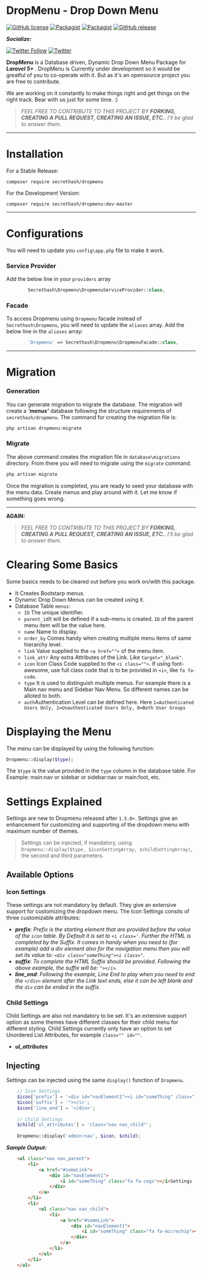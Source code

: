 DropMenu - Drop Down Menu
=======

[![GitHub license](https://img.shields.io/badge/license-MIT-blue.svg?style=flat-square)](https://raw.githubusercontent.com/secrethash/dropmenu/master/LICENSE) [![Packagist](https://img.shields.io/packagist/dt/secrethash/dropmenu.svg?style=flat-square)](https://packagist.org/packages/secrethash/dropmenu) [![Packagist](https://img.shields.io/packagist/v/secrethash/dropmenu.svg?style=flat-square)](https://packagist.org/packages/secrethash/dropmenu) [![GitHub release](https://img.shields.io/github/release/secrethash/dropmenu.svg?style=flat-square)](https://packagist.org/packages/secrethash/dropmenu)

***Socialize:***

[![Twitter Follow](https://img.shields.io/twitter/follow/secrethash.svg?style=social&label=Follow&style=flat-square)](https://twitter.com/secrethash) [![Twitter](https://img.shields.io/twitter/url/https/github.com/secrethash/dropmenu.svg?style=social&style=flat-square)](https://twitter.com/intent/tweet?text=Wow:&url=%5Bobject%20Object%5D)

**DropMenu** is a Database driven, Dynamic Drop Down Menu Package for ***Laravel 5+*** . DropMenu is Currently under development so it would be greatful of you to co-operate with it. But as it's an opensource project you are free to contribute.

We are working on it constantly to make things right and get things on the right track. Bear with us just for some time. :)

> *FEEL FREE TO CONTRIBUTE TO THIS PROJECT BY  **FORKING, CREATING A PULL REQUEST, CREATING AN ISSUE, ETC.**. I'll be glad to answer them.*

---

# Installation
For a Stable Release:
```
composer require secrethash/dropmenu
```
For the Development Version:
```
composer require secrethash/dropmenu:dev-master
```

---

# Configurations
You will need to update you `config\app.php` file to make it work.

### Service Provider
Add the below line in your `providers` array

```php
        Secrethash\Dropmenu\DropmenuServiceProvider::class,
```

### Facade
To access Dropmenu using `Dropmenu` facade instead of `Secrethash\Dropmenu`, you will need to update the `aliases` array.
Add the below line in the `aliases` array:

```php
        'Dropmenu' => Secrethash\Dropmenu\DropmenuFacade::class,
```

---

# Migration
### Generation
You can generate migration to migrate the database. The migration will create a ***'menus'*** database following the structure requirements of `secrethash/dropmenu`. The command for creating the migration file is:
```haskell
php artisan dropmenu:migrate
```
### Migrate
The above command creates the migration file in `database\migrations` directory. From there you will need to migrate using the `migrate` command.
```haskell
php artisan migrate
```
Once the migration is completed, you are ready to seed your database with the menu data. Create menus and play around with it. Let me know if something goes wrong.

---

**AGAIN:**
> *FEEL FREE TO CONTRIBUTE TO THIS PROJECT BY  **FORKING, CREATING A PULL REQUEST, CREATING AN ISSUE, ETC.**. I'll be glad to answer them.*

# Clearing Some Basics
Some basics needs to be cleared out before you work on/with this package.

- It Creates Bootstarp menus.
- Dynamic Drop Down Menus can be created using it.
- Database Table `menus`:
	- `ID` The unique identifier.
	- `parent_id`It will be defined if a sub-menu is created. `ID` of the parent menu item will be the value here.
	- `name` Name to display.
	- `order_by` Comes handy when creating multiple menu items of same hierarchy level.
	- `link` Value supplied to the `<a href="">` of the menu item.
	- `link_attr` Any extra Attributes of the Link. Like `target="_blank"`.
	- `icon` Icon Class Code supplied to the `<i class="">`. If using font-awesome, use full class code that is to be provided in `<i>`, like `fa fa-code`.
	- `type` It is used to distinguish multiple menus. For example there is a Main nav menu and Sidebar Nav Menu. So different names can be alloted to both.
	- `auth`Authentication Level can be defined here. Here `1=Authenticated Users Only, 2=Unauthenticated Users Only, 0=Both User Groups`

# Displaying the Menu
The menu can be displayed by using the following function:
```php
Dropmenu::display($type);
```
The `$type` is the value provided in the `type` column in the database table. For Example: main:nav or sidebar or sidebar:nav or main:foot, etc.

# Settings Explained
Settings are new to Dropmenu released after `1.5.0+`. Settings give an enhancement for customizing and supporting of the dropdown menu with maximum number of themes.
> Settings can be injected, if mandatory, using `Dropmenu::display($type, $iconSettingArray, $childSettingArray)`, the second and third parameters.
## Available Options
### Icon Settings
These settings are not mandatory by default. They give an extensive support for customizing the dropdown menu. The Icon Settings consits of three customizable attributes:
- ***prefix***: *Prefix is the starting element that are provided before the value of the `icon` table. By Default it is set to `<i class='`. Further the HTML is completed by the *Suffix*. It comes in handy when you need to (for example) add a div element also for the navigation menu then you will set its value to: `<div class="someThing"><i class="`.*
- ***suffix***: *To complete the HTML Suffix should be provided. Following the above example, the suffix will be: `"></i>`.*
- ***line_end***: *Following the example, Line End to play when you need to end the `</div>` element after the Link text ends, else it can be left blank and the `div` can be ended in the suffix.*
### Child Settings
Child Settings are also not mandatory to be set. It's an extensive support option as some themes have different classes for their child menu for different styling. Child Settings currently only have an option to set Unordered List Attributes, for example `class="" id=""`.
- ***ul_attributes***
## Injecting
Settings can be injected using the same `display()` function of `Dropmenu`.
```php
	// Icon Settings
	$icon['prefix'] = '<div id="navElement1"><i id="someThing" class="';
	$icon['suffix'] = '"></i>';
	$icon['line_end'] = '</div>';
	
	// Child Settings
	$child['ul_attributes'] = 'class="nav nav_child"';
	
	Dropmenu::display('admin:nav', $icon, $child);
```
***Sample Output:***
```html
	<ul class="nav nav_parent">
		<li>
			<a href="#someLink">
				<div id="navElement1">
					<i id="someThing" class="fa fa-cogs"></i>Settings
				</div>
			</a>
		</li>
		<li>
			<ul class="nav nav_child">
				<li>
					<a href="#someLink">
						<div id="navElement1">
							<i id="someThing" class="fa fa-microchip"></i>Chip Settings
						</div>
					</a>
				</li>
			</ul>
		</li>
	</ul>
```
